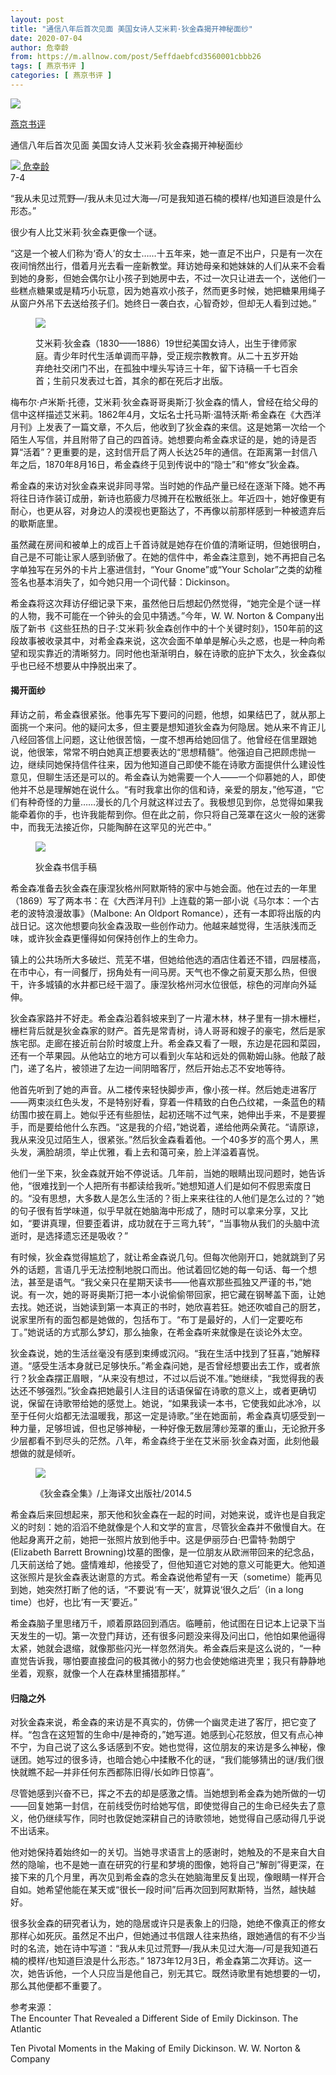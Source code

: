 ```yaml
---
layout: post
title: "通信八年后首次见面 美国女诗人艾米莉·狄金森揭开神秘面纱"
date: 2020-07-04
author: 危幸龄
from: https://m.allnow.com/post/5effdaebfcd3560001cbbb26
tags: [ 燕京书评 ]
categories: [ 燕京书评 ]
---
```


<div class="main" data-v-7f77c10f="" data-v-c130297e="">
 <div class="head-img-wrap" data-v-7f77c10f="">
  <img class="head-img" data-v-7f77c10f="" src="//img.allhistory.com/5effb9eaa4188f0001a957e8.png?imageView2/2/w/750"/>
  <!-- -->
 </div>
 <div class="column-wrap" data-v-7f77c10f="">
  <p class="column" data-v-7f77c10f="">
   <a class="column-link" data-v-7f77c10f="" href="/column/199">
    燕京书评
   </a>
   <!-- -->
  </p>
  <p class="title" data-v-7f77c10f="">
   通信八年后首次见面 美国女诗人艾米莉·狄金森揭开神秘面纱
  </p>
 </div>
 <div class="author-wrap" data-v-7f77c10f="">
  <div class="left" data-v-7f77c10f="">
   <a class="single-avatar" data-v-7f77c10f="" href="/user/782354">
    <img data-v-7f77c10f="" src="//pic.allhistory.com/T1VaZCBsZ51RCvBVdK.jpg?imageView2/2/w/64"/>
   </a>
   <a class="single-name" data-v-7f77c10f="" href="/user/782354">
    危幸龄
   </a>
   <div class="icon" data-v-7f77c10f="">
   </div>
  </div>
  <div class="time" data-v-7f77c10f="">
   7-4
  </div>
 </div>
 <div class="abstract-wrap" data-v-7f77c10f="">
  <p class="abstract" data-v-7f77c10f="">
   “我从未见过荒野—/我从未见过大海—/可是我知道石楠的模样/也知道巨浪是什么形态。”
  </p>
 </div>
 <div data-v-7f77c10f="" id="article-content">
  <p>
   很少有人比艾米莉·狄金森更像一个谜。
  </p>
  <p>
  </p>
  <p>
   “这是一个被人们称为‘奇人’的女士……十五年来，她一直足不出户，只是有一次在夜间悄然出行，借着月光去看一座新教堂。拜访她母亲和她妹妹的人们从来不会看到她的身影，但她会偶尔让小孩子到她房中去，不过一次只让进去一个，送他们一些糕点糖果或是精巧小玩意，因为她喜欢小孩子，然而更多时候，她把糖果用绳子从窗户外吊下去送给孩子们。她终日一袭白衣，心智奇妙，但却无人看到过她。”
  </p>
  <figure class="image-box dls-image-block dls-media-image">
   <img src="//img.allhistory.com/5effb4f0a4188f0001a957e1.png?imageView2/2/w/800"/>
   <figcaption class="dls-image-capture">
    <p>
     艾米莉·狄金森（1830——1886）19世纪美国女诗人，出生于律师家庭。青少年时代生活单调而平静，受正规宗教教育。从二十五岁开始弃绝社交闭门不出，在孤独中埋头写诗三十年，留下诗稿一千七百余首；生前只发表过七首，其余的都在死后才出版。
    </p>
   </figcaption>
  </figure>
  <p>
   梅布尔·卢米斯·托德，艾米莉·狄金森哥哥奥斯汀·狄金森的情人，曾经在给父母的信中这样描述艾米莉。1862年4月，文坛名士托马斯·温特沃斯·希金森在《大西洋月刊》上发表了一篇文章，不久后，他收到了狄金森的来信。这是她第一次给一个陌生人写信，并且附带了自己的四首诗。她想要向希金森求证的是，她的诗是否算“活着”？更重要的是，这封信开启了两人长达25年的通信。在距离第一封信八年之后，1870年8月16日，希金森终于见到传说中的“隐士”和“修女”狄金森。
  </p>
  <p>
  </p>
  <p>
   希金森的来访对狄金森来说非同寻常。当时她的作品产量已经在逐渐下降。她不再将往日诗作装订成册，新诗也筋疲力尽摊开在松散纸张上。年近四十，她好像更有耐心，也更从容，对身边人的漠视也更豁达了，不再像以前那样感到一种被遗弃后的歇斯底里。
  </p>
  <p>
  </p>
  <p>
   虽然藏在房间和被单上的成百上千首诗就是她存在价值的清晰证明，但她很明白，自己是不可能让家人感到骄傲了。在她的信件中，希金森注意到，她不再把自己名字单独写在另外的卡片上塞进信封，“Your Gnome”或“Your Scholar”之类的幼稚签名也基本消失了，如今她只用一个词代替：Dickinson。
  </p>
  <p>
  </p>
  <p>
   希金森将这次拜访仔细记录下来，虽然他日后想起仍然觉得，“她完全是个谜一样的人物，我不可能在一个钟头的会见中猜透。”今年，W. W. Norton &amp; Company出版了新书《这些狂热的日子:艾米莉·狄金森创作中的十个关键时刻》，150年前的这段故事被收录其中，对希金森来说，这次会面不单单是解心头之惑，也是一种向希望和现实靠近的清晰努力。同时他也渐渐明白，躲在诗歌的庇护下太久，狄金森似乎也已经不想要从中挣脱出来了。
  </p>
  <p>
  </p>
  <h4>
   揭开面纱
  </h4>
  <p>
  </p>
  <p>
   拜访之前，希金森很紧张。他事先写下要问的问题，他想，如果结巴了，就从那上面挑一个来问。他的疑问太多，但主要是想知道狄金森为何隐居。她从来不肯正儿八经回答信上问题，这让他很苦恼，一度不想再给她回信了。他曾经在信里跟她说，他很笨，常常不明白她真正想要表达的“思想精髓”。他强迫自己把顾虑抛一边，继续同她保持信件往来，因为他知道自己即使不能在诗歌方面提供什么建设性意见，但聊生活还是可以的。希金森认为她需要一个人——一个仰慕她的人，即使他并不总是理解她在说什么。“有时我拿出你的信和诗，亲爱的朋友，”他写道，“它们有种奇怪的力量……漫长的几个月就这样过去了。我极想见到你，总觉得如果我能牵着你的手，也许我能帮到你。但在此之前，你只将自己笼罩在这火一般的迷雾中，而我无法接近你，只能陶醉在这罕见的光芒中。”
  </p>
  <figure class="image-box dls-image-block dls-media-image">
   <img src="//img.allhistory.com/5effb815a4188f0001a957e4.png?imageView2/2/w/800"/>
   <figcaption class="dls-image-capture">
    <p>
     狄金森书信手稿
    </p>
   </figcaption>
  </figure>
  <p>
   希金森准备去狄金森在康涅狄格州阿默斯特的家中与她会面。他在过去的一年里（1869）写了两本书：在《大西洋月刊》上连载的第一部小说《马尔本：一个古老的波特浪漫故事》（Malbone: An Oldport Romance），还有一本即将出版的内战日记。这次他想要向狄金森汲取一些创作动力。他越来越觉得，生活肤浅而乏味，或许狄金森更懂得如何保持创作上的生命力。
  </p>
  <p>
  </p>
  <p>
   镇上的公共场所大多破烂、荒芜不堪，但她给他选的酒店住着还不错，四层楼高，在市中心，有一间餐厅，拐角处有一间马房。天气也不像之前夏天那么热，但很干，许多城镇的水井都已经干涸了。康涅狄格州河水位很低，棕色的河岸向外延伸。
  </p>
  <p>
  </p>
  <p>
   狄金森家路并不好走。希金森沿着斜坡来到了一片灌木林，林子里有一排木栅栏，栅栏背后就是狄金森家的财产。首先是常青树，诗人哥哥和嫂子的豪宅，然后是家族宅邸。走廊在接近前台阶时坡度上升。希金森又看了一眼，东边是花园和菜园，还有一个苹果园。从他站立的地方可以看到火车站和远处的佩勒姆山脉。他敲了敲门，递了名片，被领进了左边一间阴暗客厅，然后开始忐忑不安地等待。
  </p>
  <p>
  </p>
  <p>
   他首先听到了她的声音。从二楼传来轻快脚步声，像小孩一样。然后她走进客厅——两束淡红色头发，不是特别好看，穿着一件精致的白色凸纹裙，一条蓝色的精纺围巾披在肩上。她似乎还有些胆怯，起初还喘不过气来，她伸出手来，不是要握手，而是要给他什么东西。“这是我的介绍，”她说着，递给他两朵黄花。“请原谅，我从来没见过陌生人，很紧张。”然后狄金森看着他。一个40多岁的高个男人，黑头发，满脸胡须，举止优雅，看上去和蔼可亲，脸上洋溢着喜悦。
  </p>
  <p>
  </p>
  <p>
   他们一坐下来，狄金森就开始不停说话。几年前，当她的眼睛出现问题时，她告诉他，“很难找到一个人把所有书都读给我听。”她想知道人们是如何不假思索度日的。“没有思想，大多数人是怎么生活的？街上来来往往的人他们是怎么过的？”她的句子很有哲学味道，似乎早就在她脑海中形成了，随时可以拿来分享，又比如，“要讲真理，但要歪着讲，成功就在于三弯九转“，“当事物从我们的头脑中流逝时，是选择遗忘还是吸收？”
  </p>
  <p>
  </p>
  <p>
   有时候，狄金森觉得尴尬了，就让希金森说几句。但每次他刚开口，她就跳到了另外的话题，言语几乎无法控制地脱口而出。他试着回忆她的每一句话、每一个想法，甚至是语气。“我父亲只在星期天读书——他喜欢那些孤独又严谨的书，”她说。有一次，她的哥哥奥斯汀把一本小说偷偷带回家，把它藏在钢琴盖下面，让她去找。她还说，当她读到第一本真正的书时，她欣喜若狂。她还吹嘘自己的厨艺，说家里所有的面包都是她做的，包括布丁。“布丁是最好的，人们一定要吃布丁。”她说话的方式那么梦幻，那么抽象，在希金森听来就像是在谈论外太空。
  </p>
  <p>
  </p>
  <p>
   狄金森说，她的生活丝毫没有感到束缚或沉闷。“我在生活中找到了狂喜，”她解释道。“感受生活本身就已足够快乐。”希金森问她，是否曾经想要出去工作，或者旅行？狄金森摆正眉眼，“从来没有想过，不过以后说不准。”她继续，“我觉得我的表达还不够强烈。”狄金森把她最引人注目的话语保留在诗歌的意义上，或者更确切说，保留在诗歌带给她的感觉上。她说，“如果我读一本书，它使我如此冰冷，以至于任何火焰都无法温暖我，那这一定是诗歌。”坐在她面前，希金森真切感受到一种力量，足够坦诚，但也足够神秘，一种好像无数层薄纱笼罩的重山，无论掀开多少层都看不到尽头的茫然。八年，希金森终于坐在艾米丽·狄金森对面，此刻他最想做的就是倾听。
  </p>
  <figure class="image-box dls-image-block dls-media-image">
   <img src="//img.allhistory.com/5effb99bd7f8a70001be9dbb.png?imageView2/2/w/800"/>
   <figcaption class="dls-image-capture">
    <p>
     《狄金森全集》/上海译文出版社/2014.5
    </p>
   </figcaption>
  </figure>
  <p>
   希金森后来回想起来，那天他和狄金森在一起的时间，对她来说，或许也是自我定义的时刻：她的滔滔不绝就像是个人和文学的宣言，尽管狄金森并不傲慢自大。在他起身离开之前，她把一张照片放到他手中。这是伊丽莎白·巴雷特·勃朗宁(Elizabeth Barrett Browning)坟墓的图像，是一位朋友从欧洲带回来的纪念品，几天前送给了她。盛情难却，他接受了，但他知道它对她的意义可能更大。他知道这张照片是狄金森表达谢意的方式。希金森说他希望有一天（sometime）能再见到她，她突然打断了他的话，“不要说‘有一天’，就算说‘很久之后’（in a long time）也好，也比‘有一天’要近。”
  </p>
  <p>
  </p>
  <p>
   希金森脑子里思绪万千，顺着原路回到酒店。临睡前，他试图在日记本上记录下当天发生的一切。第一次登门拜访，还有很多问题没来得及问出口，他怕如果他逼得太紧，她就会退缩，就像那些闪光一样忽然消失。希金森后来是这么说的，“一种直觉告诉我，哪怕要直接盘问的极其微小的努力也会使她缩进壳里；我只有静静地坐着，观察，就像一个人在森林里捕猎那样。”
  </p>
  <p>
  </p>
  <h4>
   归隐之外
  </h4>
  <p>
  </p>
  <p>
   对狄金森来说，希金森的来访是不真实的，仿佛一个幽灵走进了客厅，把它变了样。“包含在这短暂的生命中/是神奇的，”她写道。她感到心花怒放，但又有点心神不宁，为自己说了这么多话感到不安。她也觉得，这位朋友的来访是多么神秘，像谜团。她写过的很多诗，也暗合她心中揉散不化的谜，“我们能够猜出的谜/我们很快就瞧不起—并非任何东西都陈旧得/长如昨日惊喜”。
  </p>
  <p>
  </p>
  <p>
   尽管她感到兴奋不已，挥之不去的却是感激之情。当她想到希金森为她所做的一切——回复她第一封信，在前线受伤时给她写信，即使觉得自己的生命已经失去了意义，他仍继续写作，同时也敦促她深耕自己的诗歌领地，她觉得自己感动得几乎说不出话来。
  </p>
  <p>
  </p>
  <p>
   他对她保持着始终如一的关切。当她寻求语言上的感谢时，她触及的不是来自大自然的隐喻，也不是她一直在研究的行星和梦境的图像，她将自己“解剖”得更深，在接下来的几个月里，再次见到希金森的念头在她脑海里反复出现，像眼睛一样开合自如。她希望他能在某天或“很长一段时间”后再次回到阿默斯特，当然，越快越好。
  </p>
  <p>
  </p>
  <p>
   很多狄金森的研究者认为，她的隐居或许只是表象上的归隐，她绝不像真正的修女那样心如死灰。虽然足不出户，但她通过书信跟人往来热络，跟她通信的有不少当时的名流，她在诗中写道：“我从未见过荒野—/我从未见过大海—/可是我知道石楠的模样/也知道巨浪是什么形态。” 1873年12月3日，希金森第二次拜访。这一次，她告诉他，一个人只应当是他自己，别无其它。既然诗歌里有她想要的一切，那么其他便都不重要了。
  </p>
  <p>
  </p>
  <p>
   参考来源：
   <br/>
   The Encounter That Revealed a Different Side of Emily Dickinson. The Atlantic
  </p>
  <p>
   Ten Pivotal Moments in the Making of Emily Dickinson. W. W. Norton &amp; Company
  </p>
 </div>
</div>

